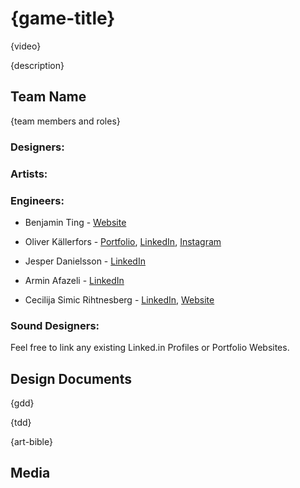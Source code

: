 # {game-title}

{video}

{description}

## Team Name

{team members and roles}
### Designers:

### Artists:

### Engineers:

* Benjamin Ting - [Website](http://benjaminting.com)

* Oliver Källerfors - [Portfolio](https://oliverkallerfors.wordpress.com/projects/), [LinkedIn](https://www.linkedin.com/in/oliver-källerfors-358bb21b3/), [Instagram](https://www.instagram.com/partisanprogrammer/)

* Jesper Danielsson - [LinkedIn](https://www.linkedin.com/in/jesper-danielsson-9b7048159/)

* Armin Afazeli - [LinkedIn](https://www.linkedin.com/in/arminafazeli/)
* Cecilija Simic Rihtnesberg - [LinkedIn](https://www.linkedin.com/in/cecilija-%C5%A1imi%C4%87-rihtnesberg-53961b33/), [Website](http://cecilijas.com/)
 
### Sound Designers:

Feel free to link any existing Linked.in Profiles or Portfolio Websites.

## Design Documents

{gdd}

{tdd}

{art-bible}

## Media
